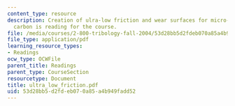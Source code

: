 ```yaml
---
content_type: resource
description: Creation of ulra-low friction and wear surfaces for micro-devices using
  carbon is reading for the course.
file: /media/courses/2-800-tribology-fall-2004/53d28bb5d2fdeb070a85a4b949fadd52_ultra_low_friction.pdf
file_type: application/pdf
learning_resource_types:
- Readings
ocw_type: OCWFile
parent_title: Readings
parent_type: CourseSection
resourcetype: Document
title: ultra_low_friction.pdf
uid: 53d28bb5-d2fd-eb07-0a85-a4b949fadd52
---
```

